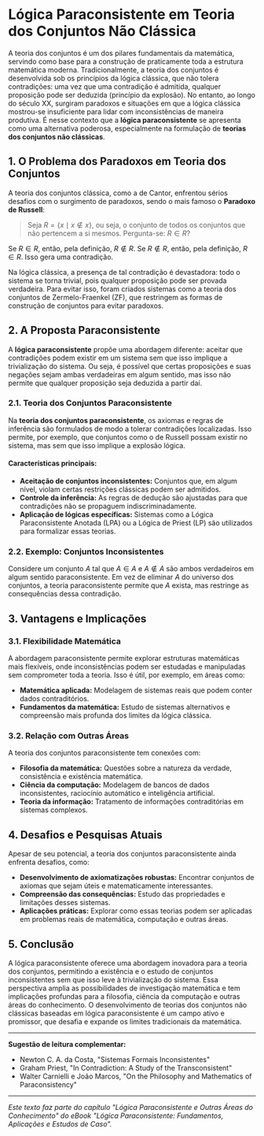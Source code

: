 # Lógica Paraconsistente em Teoria dos Conjuntos Não Clássica

A teoria dos conjuntos é um dos pilares fundamentais da matemática, servindo como base para a construção de praticamente toda a estrutura matemática moderna. Tradicionalmente, a teoria dos conjuntos é desenvolvida sob os princípios da lógica clássica, que não tolera contradições: uma vez que uma contradição é admitida, qualquer proposição pode ser deduzida (princípio da explosão). No entanto, ao longo do século XX, surgiram paradoxos e situações em que a lógica clássica mostrou-se insuficiente para lidar com inconsistências de maneira produtiva. É nesse contexto que a **lógica paraconsistente** se apresenta como uma alternativa poderosa, especialmente na formulação de **teorias dos conjuntos não clássicas**.

## 1. O Problema dos Paradoxos em Teoria dos Conjuntos

A teoria dos conjuntos clássica, como a de Cantor, enfrentou sérios desafios com o surgimento de paradoxos, sendo o mais famoso o **Paradoxo de Russell**:

> Seja $R = \{x \mid x \notin x\}$, ou seja, o conjunto de todos os conjuntos que não pertencem a si mesmos. Pergunta-se: $R \in R$?

Se $R \in R$, então, pela definição, $R \notin R$. Se $R \notin R$, então, pela definição, $R \in R$. Isso gera uma contradição.

Na lógica clássica, a presença de tal contradição é devastadora: todo o sistema se torna trivial, pois qualquer proposição pode ser provada verdadeira. Para evitar isso, foram criados sistemas como a teoria dos conjuntos de Zermelo-Fraenkel (ZF), que restringem as formas de construção de conjuntos para evitar paradoxos.

## 2. A Proposta Paraconsistente

A **lógica paraconsistente** propõe uma abordagem diferente: aceitar que contradições podem existir em um sistema sem que isso implique a trivialização do sistema. Ou seja, é possível que certas proposições e suas negações sejam ambas verdadeiras em algum sentido, mas isso não permite que qualquer proposição seja deduzida a partir daí.

### 2.1. Teoria dos Conjuntos Paraconsistente

Na **teoria dos conjuntos paraconsistente**, os axiomas e regras de inferência são formulados de modo a tolerar contradições localizadas. Isso permite, por exemplo, que conjuntos como o de Russell possam existir no sistema, mas sem que isso implique a explosão lógica.

#### Características principais:

- **Aceitação de conjuntos inconsistentes:** Conjuntos que, em algum nível, violam certas restrições clássicas podem ser admitidos.
- **Controle da inferência:** As regras de dedução são ajustadas para que contradições não se propaguem indiscriminadamente.
- **Aplicação de lógicas específicas:** Sistemas como a Lógica Paraconsistente Anotada (LPA) ou a Lógica de Priest (LP) são utilizados para formalizar essas teorias.

### 2.2. Exemplo: Conjuntos Inconsistentes

Considere um conjunto $A$ tal que $A \in A$ e $A \notin A$ são ambos verdadeiros em algum sentido paraconsistente. Em vez de eliminar $A$ do universo dos conjuntos, a teoria paraconsistente permite que $A$ exista, mas restringe as consequências dessa contradição.

## 3. Vantagens e Implicações

### 3.1. Flexibilidade Matemática

A abordagem paraconsistente permite explorar estruturas matemáticas mais flexíveis, onde inconsistências podem ser estudadas e manipuladas sem comprometer toda a teoria. Isso é útil, por exemplo, em áreas como:

- **Matemática aplicada:** Modelagem de sistemas reais que podem conter dados contraditórios.
- **Fundamentos da matemática:** Estudo de sistemas alternativos e compreensão mais profunda dos limites da lógica clássica.

### 3.2. Relação com Outras Áreas

A teoria dos conjuntos paraconsistente tem conexões com:

- **Filosofia da matemática:** Questões sobre a natureza da verdade, consistência e existência matemática.
- **Ciência da computação:** Modelagem de bancos de dados inconsistentes, raciocínio automático e inteligência artificial.
- **Teoria da informação:** Tratamento de informações contraditórias em sistemas complexos.

## 4. Desafios e Pesquisas Atuais

Apesar de seu potencial, a teoria dos conjuntos paraconsistente ainda enfrenta desafios, como:

- **Desenvolvimento de axiomatizações robustas:** Encontrar conjuntos de axiomas que sejam úteis e matematicamente interessantes.
- **Compreensão das consequências:** Estudo das propriedades e limitações desses sistemas.
- **Aplicações práticas:** Explorar como essas teorias podem ser aplicadas em problemas reais de matemática, computação e outras áreas.

## 5. Conclusão

A lógica paraconsistente oferece uma abordagem inovadora para a teoria dos conjuntos, permitindo a existência e o estudo de conjuntos inconsistentes sem que isso leve à trivialização do sistema. Essa perspectiva amplia as possibilidades de investigação matemática e tem implicações profundas para a filosofia, ciência da computação e outras áreas do conhecimento. O desenvolvimento de teorias dos conjuntos não clássicas baseadas em lógica paraconsistente é um campo ativo e promissor, que desafia e expande os limites tradicionais da matemática.

___

**Sugestão de leitura complementar:**

- Newton C. A. da Costa, "Sistemas Formais Inconsistentes"
- Graham Priest, "In Contradiction: A Study of the Transconsistent"
- Walter Carnielli e João Marcos, "On the Philosophy and Mathematics of Paraconsistency"

___

*Este texto faz parte do capítulo "Lógica Paraconsistente e Outras Áreas do Conhecimento" do eBook "Lógica Paraconsistente: Fundamentos, Aplicações e Estudos de Caso".*